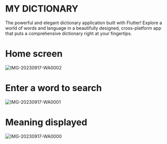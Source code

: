 # MY DICTIONARY
 The powerful and elegant dictionary application built with Flutter! Explore a world of words and language in a beautifully designed, cross-platform app that puts a comprehensive dictionary right at your fingertips.

# Home screen
![IMG-20230917-WA0002](https://github.com/Kanishk0507/my_dictionary/assets/98214136/ffc664fc-b65c-47a8-bc62-f1d4f51cc0f9)

# Enter a word to search
![IMG-20230917-WA0001](https://github.com/Kanishk0507/my_dictionary/assets/98214136/1137270f-0015-41e8-a96e-6e0bc3472e02)

# Meaning displayed
![IMG-20230917-WA0000](https://github.com/Kanishk0507/my_dictionary/assets/98214136/41628baf-6469-4251-8ba6-3f1dda8e3dc5)



